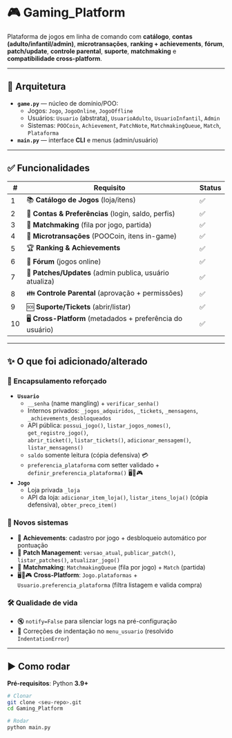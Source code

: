 # 🎮 Gaming_Platform

Plataforma de jogos em linha de comando com **catálogo**, **contas (adulto/infantil/admin)**, **microtransações**, **ranking + achievements**, **fórum**, **patch/update**, **controle parental**, **suporte**, **matchmaking** e **compatibilidade cross-platform**.

---

## 🧱 Arquitetura

- **`game.py`** — núcleo de domínio/POO:
  - Jogos: `Jogo`, `JogoOnline`, `JogoOffline`
  - Usuários: `Usuario` (abstrata), `UsuarioAdulto`, `UsuarioInfantil`, `Admin`
  - Sistemas: `POOCoin`, `Achievement`, `PatchNote`, `MatchmakingQueue`, `Match`, `Plataforma`
- **`main.py`** — interface **CLI** e menus (admin/usuário)

---

## ✅ Funcionalidades

| # | Requisito | Status |
|---|-----------|--------|
| 1 | 📚 **Catálogo de Jogos** (loja/itens) | ✅ |
| 2 | 👤 **Contas & Preferências** (login, saldo, perfis) | ✅ |
| 3 | 🤝 **Matchmaking** (fila por jogo, partida) | ✅ |
| 4 | 🛒 **Microtransações** (POOCoin, itens in-game) | ✅ |
| 5 | 🏆 **Ranking & Achievements** | ✅ |
| 6 | 💬 **Fórum** (jogos online) | ✅ |
| 7 | 🔧 **Patches/Updates** (admin publica, usuário atualiza) | ✅ |
| 8 | 👪 **Controle Parental** (aprovação + permissões) | ✅ |
| 9 | 🆘 **Suporte/Tickets** (abrir/listar) | ✅ |
| 10| 🖥️ **Cross-Platform** (metadados + preferência do usuário) | ✅ |

---

## ✨ O que foi adicionado/alterado

### 🔐 Encapsulamento reforçado
- **`Usuario`**
  - `__senha` (name mangling) + `verificar_senha()`
  - Internos privados: `_jogos_adquiridos`, `_tickets`, `_mensagens`, `_achievements_desbloqueados`
  - API pública: `possui_jogo()`, `listar_jogos_nomes()`, `get_registro_jogo()`,  
    `abrir_ticket()`, `listar_tickets()`, `adicionar_mensagem()`, `listar_mensagens()`
  - `saldo` somente leitura (cópia defensiva) 💳
  - `preferencia_plataforma` com setter validado + `definir_preferencia_plataforma()` 🖥️📱🎮
- **`Jogo`**
  - Loja privada `_loja`
  - API da loja: `adicionar_item_loja()`, `listar_itens_loja()` (cópia defensiva), `obter_preco_item()`

### 🧩 Novos sistemas
- 🏅 **Achievements**: cadastro por jogo + desbloqueio automático por pontuação
- 🔄 **Patch Management**: `versao_atual`, `publicar_patch()`, `listar_patches()`, `atualizar_jogo()`
- 🤝 **Matchmaking**: `MatchmakingQueue` (fila por jogo) + `Match` (partida)
- 🖥️📱🎮 **Cross-Platform**: `Jogo.plataformas` + `Usuario.preferencia_plataforma` (filtra listagem e valida compra)

### 🛠️ Qualidade de vida
- 🔇 `notify=False` para silenciar logs na pré-configuração
- 🧹 Correções de indentação no `menu_usuario` (resolvido `IndentationError`)

---

## ▶️ Como rodar

**Pré-requisitos**: Python **3.9+**

```bash
# Clonar
git clone <seu-repo>.git
cd Gaming_Platform

# Rodar
python main.py
